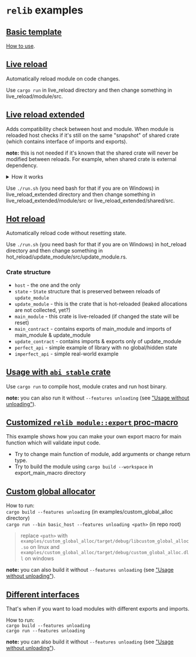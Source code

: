 # `relib` examples

## [Basic template](https://github.com/xxshady/relib-template)

[How to use](https://github.com/xxshady/relib-template/blob/main/README.md).

## [Live reload](./live_reload)

Automatically reload module on code changes.

Use `cargo run` in live_reload directory and then change something in live_reload/module/src.

## [Live reload extended](./live_reload_extended)

Adds compatibility check between host and module.
When module is reloaded host checks if it's still on the same "snapshot" of shared crate (which contains interface of imports and exports).

**note:** this is not needed if it's known that the shared crate will never be modified between reloads. For example, when shared crate is external dependency.

<details>
<summary>How it works</summary>

---

shared crate defines build id (which is just a timestamp of when the crate was built) and it's used to check if host and module are using the same "snapshot" of the shared crate.

Why `./run.sh`? host and module crates needs to be built with the same `cargo build` command, from the same root directory,
so that build.rs in shared crate is working correctly, also host binary needs to be copied to avoid conflicts with `cargo build`
runner in the host binary.

Instead of timestamp approach we could, for example, hash shared directory + root Cargo.lock + directories of local dependencies
but it would be more complex to implement.

---

</details>

Use `./run.sh` (you need bash for that if you are on Windows) in live_reload_extended directory and then change something in live_reload_extended/module/src or live_reload_extended/shared/src.

## [Hot reload](./hot_reload)

Automatically reload code without resetting state.

Use `./run.sh` (you need bash for that if you are on Windows) in hot_reload directory and then change something in hot_reload/update_module/src/update_module.rs.

### Crate structure

- `host` - the one and the only
- `state` - `State` structure that is preserved between reloads of `update_module`
- `update_module` - this is the crate that is hot-reloaded (leaked allocations are not collected, yet?)
- `main_module` - this crate is live-reloaded (if changed the state will be reset)
- `main_contract` - contains exports of main_module and imports of main_module & update_module
- `update_contract` - contains imports & exports only of update_module
- `perfect_api` - simple example of library with no global/hidden state
- `imperfect_api` - simple real-world example

## [Usage with `abi_stable` crate](./abi_stable_usage)

Use `cargo run` to compile host, module crates and run host binary.

**note:** you can also run it without `--features unloading` (see ["Usage without unloading"](https://docs.rs/relib/latest/relib/docs/index.html#usage-without-unloading)).

## [Customized `relib_module::export` proc-macro](./export_main_macro)

This example shows how you can make your own export macro for main function which will validate input code.

- Try to change main function of module, add arguments or change return type.
- Try to build the module using `cargo build --workspace` in export_main_macro directory

## [Custom global allocator](./custom_global_alloc)

How to run:<br>
`cargo build --features unloading` (in examples/custom_global_alloc directory)<br>
`cargo run --bin basic_host --features unloading <path>` (in repo root)

> replace `<path>` with `examples/custom_global_alloc/target/debug/libcustom_global_alloc.so` on linux and `examples/custom_global_alloc/target/debug/custom_global_alloc.dll` on windows

**note:** you can also build it without `--features unloading` (see ["Usage without unloading"](https://docs.rs/relib/latest/relib/docs/index.html#usage-without-unloading)).

## [Different interfaces](./different_interfaces)

That's when if you want to load modules with different exports and imports.

How to run:<br>
`cargo build --features unloading`<br>
`cargo run --features unloading`

**note:** you can also build it without `--features unloading` (see ["Usage without unloading"](https://docs.rs/relib/latest/relib/docs/index.html#usage-without-unloading)).

